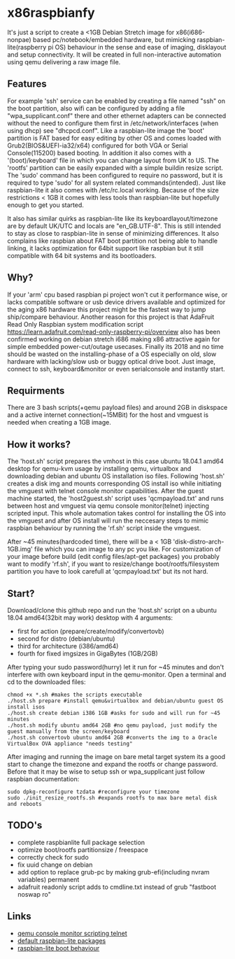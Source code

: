 # x86raspbianfy
It's just a script to create a <1GB Debian Stretch image for x86(i686-nonpae) based pc/notebook/embedded hardware, but mimicking raspbian-lite(raspberry pi OS) behaviour in the sense and ease of imaging, disklayout and setup connectivity. It will be created in full non-interactive automation using qemu delivering a raw image file.

## Features
For example 'ssh' service can be enabled by creating a file named "ssh" on the boot partition, also wifi can be configured by adding a file "wpa_supplicant.conf" there and other ethernet adapters can be connected without the need to configure them first in /etc/network/interfaces (when using dhcp) see "dhcpcd.conf". Like a raspbian-lite image the 'boot' partition is FAT based for easy editing by other OS and comes loaded with Grub2(BIOS&UEFI-ia32/x64) configured for both VGA or Serial Console(115200) based booting. In addition it also comes with a '(boot)/keyboard' file in which you can change layout from UK to US. The 'rootfs' partition can be easily expanded with a simple buildin resize script. The 'sudo' command has been configured to require no password, but it is required to type 'sudo' for all system related commands(intended). Just like raspbian-lite it also comes with /etc/rc.local working. Because of the size restrictions < 1GB it comes with less tools than raspbian-lite but hopefully enough to get you started.

It also has similar quirks as raspbian-lite like its keyboardlayout/timezone are by default UK/UTC and locals are "en_GB.UTF-8". This is still intended to stay as close to raspbian-lite in sense of minimizing differences. It also complains like raspbian about FAT boot partition not being able to handle linking, it lacks optimization for 64bit support like raspbian but it still compatible with 64 bit systems and its bootloaders. 

## Why?
If your 'arm' cpu based raspbian pi project won't cut it performance wise, or lacks compatible software or usb device drivers available and optimized for the aging x86 hardware this project might be the fastest way to jump ship/compare behaviour. 
Another reason for this project is that AdaFruit Read Only Raspbian system modification script https://learn.adafruit.com/read-only-raspberry-pi/overview also has been confirmed working on debian stretch i686 making x86 attractive again for simple embedded power-cut/outage usecases.
Finally its 2018 and no time should be wasted on the installing-phase of a OS especially on old, slow hardware with lacking/slow usb or buggy optical drive boot. Just image, connect to ssh, keyboard&monitor or even serialconsole and instantly start.

## Requirments
There are 3 bash scripts(+qemu payload files) and around 2GB in diskspace and a active internet connection(~15MBit) for the host and vmguest is needed when creating a 1GB image.

## How it works?
The 'host.sh' script prepares the vmhost in this case ubuntu 18.04.1 amd64 desktop for qemu-kvm usage by installing qemu, virtualbox and downloading debian and ubuntu OS installation iso files. Following 'host.sh' creates a disk img and mounts corresponding OS install iso while initiating the vmguest with telnet console monitor capabilities.
After the guest machine started, the 'host2guest.sh' script uses 'qcmpayload.txt' and runs between host and vmguest via qemu console monitor(telnet) injecting scripted input. This whole automation takes control for installing the OS into the vmguest and after OS install will run the neccesary steps to mimic raspbian behaviour by running the 'rf.sh' script inside the vmguest.

After ~45 minutes(hardcoded time), there will be a < 1GB 'disk-distro-arch-1GB.img' file which you can image to any pc you like. For customization of your image before build (edit config files/apt-get packages) you probably want to modify 'rf.sh', if you want to resize/change boot/rootfs/filesystem partition you have to look carefull at 'qcmpayload.txt' but its not hard.

## Start?
Download/clone this github repo and run the 'host.sh' script on a ubuntu 18.04 amd64(32bit may work) desktop with 4 arguments:
* first for action (prepare/create/modify/convertovb) 
* second for distro (debian/ubuntu)
* third for architecture (i386/amd64)
* fourth for fixed imgsizes in GigaBytes (1GB/2GB)

After typing your sudo password(hurry) let it run for ~45 minutes and don't interfere with own keyboard input in the qemu-monitor. Open a terminal and cd to the downloaded files:

```
chmod +x *.sh #makes the scripts executable
./host.sh prepare #install qemu&virtualbox and debian/ubuntu guest OS install isos
./host.sh create debian i386 1GB #asks for sudo and will run for ~45 minutes
./host.sh modify ubuntu amd64 2GB #no qemu payload, just modify the guest manually from the screen/keyboard
./host.sh convertovb ubuntu amd64 2GB #converts the img to a Oracle VirtualBox OVA appliance "needs testing"
```

After imaging and running the image on bare metal target system its a good start to change the timezone and expand the rootfs or change password. Before that it may be wise to setup ssh or wpa_supplicant just follow raspbian documentation:

```
sudo dpkg-reconfigure tzdata #reconfigure your timezone
sudo ./init_resize_rootfs.sh #expands rootfs to max bare metal disk and reboots 
``` 

## TODO's
- complete raspbianlite full package selection
- optimize boot/rootfs partitionsize / freespace
- correctly check for sudo
- fix uuid change on debian
- add option to replace grub-pc by making grub-efi(including nvram variables) permanent
- adafruit readonly script adds to cmdline.txt instead of grub "fastboot noswap ro"

## Links
- [qemu console monitor scripting telnet](https://stackoverflow.com/questions/33362322/how-in-qemu-send-mouse-move-mouse-button-sendkey-via-some-api)
- [default raspbian-lite packages](https://n8henrie.com/2017/09/list-of-default-packages-on-raspbian-stretch-and-stretch-lite/)
- [raspbian-lite boot behaviour](https://www.raspberrypi.org/forums/viewtopic.php?t=206783)
